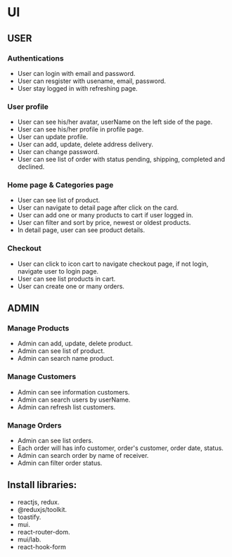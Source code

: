 
# UI

## USER

### Authentications

- User can login with email and password.
- User can resgister with usename, email, password.
- User stay logged in with refreshing page.

### User profile

- User can see his/her avatar, userName on the left side of the page.
- User can see his/her profile in profile page.
- User can update profile.
- User can add, update, delete address delivery.
- User can change password.
- User can see list of order with status pending, shipping, completed and declined.

### Home page & Categories page

- User can see list of product.
- User can navigate to detail page after click on the card.
- User can add one or many products to cart if user logged in.
- User can filter and sort by price, newest or oldest products. 
- In detail page, user can see product details.

### Checkout

- User can click to icon cart to navigate checkout page, if not login, navigate user to login page.
- User can see list products in cart.
- User can create one or many orders.

## ADMIN

### Manage Products

- Admin can add, update, delete product.
- Admin can see list of product.
- Admin can search name product.
 
### Manage Customers

- Admin can see information customers.
- Admin can search users by userName.
- Admin can refresh list customers.

### Manage Orders

- Admin can see list orders.
- Each order will has info customer, order's customer, order date, status.
- Admin can search order by name of receiver.
- Admin can filter order status.

## Install libraries:

- reactjs, redux.
- @reduxjs/toolkit.
- toastify.
- mui.
- react-router-dom.
- mui/lab.
- react-hook-form





